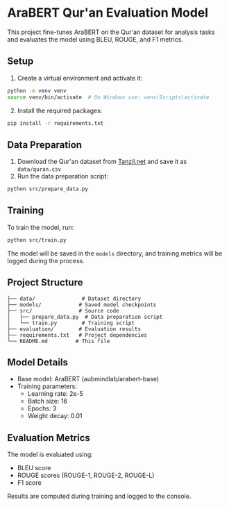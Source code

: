 # AraBERT Qur'an Evaluation Model

This project fine-tunes AraBERT on the Qur'an dataset for analysis tasks and evaluates the model using BLEU, ROUGE, and F1 metrics.

## Setup

1. Create a virtual environment and activate it:
```bash
python -m venv venv
source venv/bin/activate  # On Windows use: venv\Scripts\activate
```

2. Install the required packages:
```bash
pip install -r requirements.txt
```

## Data Preparation

1. Download the Qur'an dataset from [Tanzil.net](https://tanzil.net/trans/) and save it as `data/quran.csv`
2. Run the data preparation script:
```bash
python src/prepare_data.py
```

## Training

To train the model, run:
```bash
python src/train.py
```

The model will be saved in the `models` directory, and training metrics will be logged during the process.

## Project Structure

```
├── data/               # Dataset directory
├── models/            # Saved model checkpoints
├── src/               # Source code
│   ├── prepare_data.py  # Data preparation script
│   └── train.py        # Training script
├── evaluation/        # Evaluation results
├── requirements.txt   # Project dependencies
└── README.md         # This file
```

## Model Details

- Base model: AraBERT (aubmindlab/arabert-base)
- Training parameters:
  - Learning rate: 2e-5
  - Batch size: 16
  - Epochs: 3
  - Weight decay: 0.01

## Evaluation Metrics

The model is evaluated using:
- BLEU score
- ROUGE scores (ROUGE-1, ROUGE-2, ROUGE-L)
- F1 score

Results are computed during training and logged to the console. 